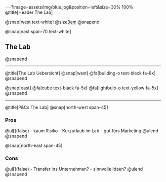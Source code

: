 ---?image=assets/img/blue.jpg&position=left&size=30% 100%
@title[Header The Lab]

@snap[west text-white]
@size[3em](3.)
@snapend

@snap[east span-70 text-white]
<h2> The Lab</h2>
@snapend

---
@title[The Lab Uebersicht]
@snap[west]
@fa[building-o text-black fa-8x]
@snapend

@snap[east]
@fa[cube text-black fa-5x]
@fa[lightbulb-o text-yellow fa-5x]
@snapend

---
@title[P&Cs The Lab]
@snap[north-west span-45]
  <h3>Pros</h3>
  @ul[](false)
    - kaum Risiko
    - Kurzurlaub im Lab
    - gut fürs Marketing
    @ulend
@snapend

@snap[north-east span-45]
  <h3>Cons</h3>
  @ul[](false)
    - Transfer ins Unternehmen?
    - sinnvolle Ideen?
  @ulend
@snapend
